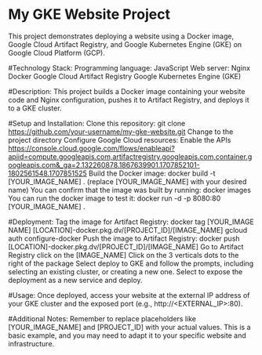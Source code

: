 # My GKE Website Project
This project demonstrates deploying a website using a Docker image, Google Cloud Artifact Registry, and Google Kubernetes Engine (GKE) on Google Cloud Platform (GCP).

#Technology Stack:
Programming language: JavaScript
Web server: Nginx
Docker
Google Cloud Artifact Registry
Google Kubernetes Engine (GKE)

#Description:
This project builds a Docker image containing your website code and Nginx configuration, pushes it to Artifact Registry, and deploys it to a GKE cluster.

#Setup and Installation:
Clone this repository: git clone https://github.com/your-username/my-gke-website.git
Change to the project directory
Configure Google Cloud resources: 
Enable the APIs https://console.cloud.google.com/flows/enableapi?apiid=compute.googleapis.com,artifactregistry.googleapis.com,container.googleapis.com&_ga=2.132260878.1867639901.1707852101-1802561548.1707851525
Build the Docker image: docker build -t [YOUR_IMAGE_NAME] . (replace [YOUR_IMAGE_NAME] with your desired name)
You can confirm that the image was built by running: docker images
You can run the docker image to test it: docker run -d -p 8080:80 [YOUR_IMAGE_NAME] .

#Deployment:
Tag the image for Artifact Registry: docker tag [YOUR_IMAGE NAME] [LOCATION]-docker.pkg.dv/[PROJECT_ID]/[IMAGE_NAME]
gcloud auth configure-docker
Push the image to Artifact Registry: docker push [LOCATION]-docker.pkg.dv/[PROJECT_ID]/[IMAGE_NAME]
Go to Artifact Registry click on the [IMAGE_NAME]
Click on the 3 verticals dots to the right of the package
Select deploy to GKE and follow the prompts, including selecting an existing cluster, or creating a new one.
Select to expose the deployment as a new service and deploy.

#Usage:
Once deployed, access your website at the external IP address of your GKE cluster and the exposed port (e.g., http://<EXTERNAL_IP>:80).

#Additional Notes:
Remember to replace placeholders like [YOUR_IMAGE_NAME] and [PROJECT_ID] with your actual values.
This is a basic example, and you may need to adapt it to your specific website and infrastructure.

